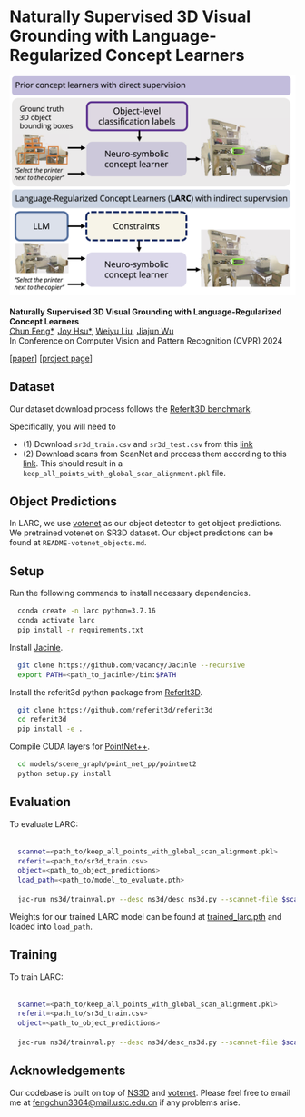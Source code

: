 # Naturally Supervised 3D Visual Grounding with Language-Regularized Concept Learners


![figure](figure.png)
<br />
<br />
**Naturally Supervised 3D Visual Grounding with Language-Regularized Concept Learners**
<br />
[Chun Feng*](https://chunfeng3364.github.io/),
[Joy Hsu*](http://web.stanford.edu/~joycj/),
[Weiyu Liu](http://weiyuliu.com/),
[Jiajun Wu](https://jiajunwu.com/)
<br />
In Conference on Computer Vision and Pattern Recognition (CVPR) 2024
<br />

[[paper](https://arxiv.org/abs/2404.19696)]  [[project page](https://chunfeng3364.github.io/projects/larc_website/project_page.html)]

## Dataset
Our dataset download process follows the [ReferIt3D benchmark](https://github.com/referit3d/referit3d).

Specifically, you will need to
- (1) Download `sr3d_train.csv` and `sr3d_test.csv` from this [link](https://drive.google.com/drive/folders/1DS4uQq7fCmbJHeE-rEbO8G1-XatGEqNV)
- (2) Download scans from ScanNet and process them according to this [link](https://github.com/referit3d/referit3d/blob/eccv/referit3d/data/scannet/README.md). This should result in a `keep_all_points_with_global_scan_alignment.pkl` file.

## Object Predictions

In LARC, we use [votenet](https://github.com/facebookresearch/votenet) as our object detector to get object predictions. We pretrained votenet on SR3D dataset. Our object predictions can be found at `README-votenet_objects.md`.

## Setup

Run the following commands to install necessary dependencies.

```bash
  conda create -n larc python=3.7.16
  conda activate larc
  pip install -r requirements.txt
```

Install [Jacinle](https://github.com/vacancy/Jacinle).
```bash
  git clone https://github.com/vacancy/Jacinle --recursive
  export PATH=<path_to_jacinle>/bin:$PATH
```

Install the referit3d python package from [ReferIt3D](https://github.com/referit3d/referit3d).
```bash
  git clone https://github.com/referit3d/referit3d
  cd referit3d
  pip install -e .
```

Compile CUDA layers for [PointNet++](http://arxiv.org/abs/1706.02413).
```bash
  cd models/scene_graph/point_net_pp/pointnet2
  python setup.py install
```


## Evaluation

To evaluate LARC:

```bash

  scannet=<path_to/keep_all_points_with_global_scan_alignment.pkl>
  referit=<path_to/sr3d_train.csv>
  object=<path_to_object_predictions>
  load_path=<path_to/model_to_evaluate.pth>
  
  jac-run ns3d/trainval.py --desc ns3d/desc_ns3d.py --scannet-file $scannet --referit3D-file $referit --object_data_path $object --load $load_path --evaluate
```

Weights for our trained LARC model can be found at [trained_larc.pth](https://drive.google.com/file/d/1ApG1KACx6bAp6yPRHDFnBibraq7TJglB/view?usp=drive_link) and loaded into `load_path`.



## Training

To train LARC:

```bash

  scannet=<path_to/keep_all_points_with_global_scan_alignment.pkl>
  referit=<path_to/sr3d_train.csv>
  object=<path_to_object_predictions>
  
  jac-run ns3d/trainval.py --desc ns3d/desc_ns3d.py --scannet-file $scannet --referit3D-file $referit --object_data_path $object --lr 0.001 --epochs 60 --save-interval 1 --validation-interval 1
```



## Acknowledgements

Our codebase is built on top of [NS3D](https://github.com/joyhsu0504/NS3D) and [votenet](https://github.com/facebookresearch/votenet). Please feel free to email me at fengchun3364@mail.ustc.edu.cn if any problems arise.
